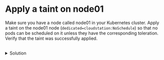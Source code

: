 # Apply a taint on node01

Make sure you have a node called node01 in your Kubernetes cluster. Apply a taint on the node01 node (`dedicated=cloudstation:NoSchedule`) so that no pods can be scheduled on it unless they have the corresponding toleration. 
Verify that the taint was successfully applied.

<br>
<details><summary>Solution</summary>
<br>

```bash
kubectl taint nodes node01 dedicated=cloudstation:NoSchedule

kubectl describe node node01 | grep Taints


```{{exec}}


</details>